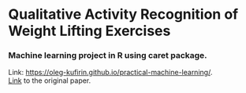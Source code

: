 # Qualitative Activity Recognition of Weight Lifting Exercises
### Machine learning project in R using **caret** package.  

Link: https://oleg-kufirin.github.io/practical-machine-learning/.  
 [Link](https://www.researchgate.net/publication/266653495_Qualitative_activity_recognition_of_weight_lifting_exercises) to the original paper.  
